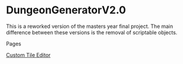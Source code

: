 # DungeonGeneratorV2.0
 
 This is a reworked version of the masters year final project. The main difference between these versions is the removal of scriptable objects.
 
 Pages
 
 [Custom Tile Editor](https://github.com/EdwardDobson/DungeonGeneratorV2.0/blob/main/Docs/CustomTileCreator)
 
